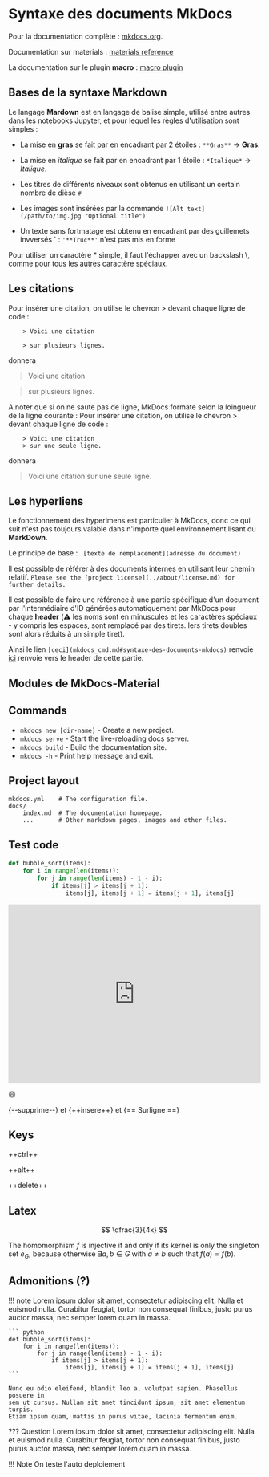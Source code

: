 # Syntaxe des documents MkDocs

Pour la documentation complète : [mkdocs.org](https://www.mkdocs.org).

Documentation sur materials :  [materials reference ](https://squidfunk.github.io/mkdocs-material/reference/abbreviations/)

La documentation sur le plugin **macro** : [macro plugin](https://mkdocs-macros-plugin.readthedocs.io/en/latest/#installation)

## Bases de la syntaxe Markdown

Le langage **Mardown** est en langage de balise simple, utilisé entre autres dans les notebooks Jupyter, et pour lequel les règles d'utilisation sont simples :

* La mise en **gras** se fait par en encadrant par 2 étoiles  : `**Gras**` -> **Gras**.
* La mise en *italique* se fait par en encadrant par 1 étoile  : `*Italique*` -> *Italique*.

* Les titres de différents niveaux sont obtenus en utilisant un certain nombre de  dièse `#`
* Les images sont insérées par la commande ````![Alt text](/path/to/img.jpg "Optional title")````
* Un texte sans fortmatage est obtenu en encadrant par des guillemets invversés \` : ` '**Truc**' ` n'est pas mis en forme

Pour utiliser un caractère \* simple, il faut l'échapper avec un backslash \\, comme pour tous les autres caractère spéciaux.  

## Les citations

Pour  insérer une citation, on utilise le chevron \> devant chaque ligne de code :
````
	> Voici une citation
	
	> sur plusieurs lignes.
````
donnera 
> Voici une citation

> sur plusieurs lignes.

A noter que si on ne saute pas de ligne, MkDocs formate selon la loingueur de la ligne courante :
Pour  insérer une citation, on utilise le chevron \> devant chaque ligne de code :
````
	> Voici une citation
	> sur une seule ligne.
````
donnera 
> Voici une citation
> sur une seule ligne.




## Les hyperliens

Le fonctionnement des hyperlmens est particulier à MkDocs, donc ce qui suit n'est pas toujours valable dans 
n'importe quel environnement lisant du **MarkDown**.

Le principe de base : ``` [texte de remplacement](adresse du document)```

Il est possible de référer à des documents internes en utilisant leur chemin relatif.
````Please see the [project license](../about/license.md) for further details.````

Il est possible de faire une référence à une partie spécifique d'un document par l'intermédiaire d'ID générées automatiquement par MkDocs pour chaque **header** (⚠️ les noms sont en minuscules et les caractères spéciaux - y compris les espaces, sont remplacé par des tirets. lers tirets doubles sont alors réduits à un simple tiret).

Ainsi le lien ``[ceci](mkdocs_cmd.md#syntaxe-des-documents-mkdocs)`` renvoie [ici](mkdocs_cmd.md#syntaxe-des-documents-mkdocs) renvoie vers le header de cette partie.


## Modules de MkDocs-Material

## Commands

* `mkdocs new [dir-name]` - Create a new project.
* `mkdocs serve` - Start the live-reloading docs server.
* `mkdocs build` - Build the documentation site.
* `mkdocs -h` - Print help message and exit.

## Project layout

    mkdocs.yml    # The configuration file.
    docs/
        index.md  # The documentation homepage.
        ...       # Other markdown pages, images and other files.

## Test code

``` python linenums="1"  hl_lines="2 3"
def bubble_sort(items):
    for i in range(len(items)):
        for j in range(len(items) - 1 - i):
            if items[j] > items[j + 1]:
                items[j], items[j + 1] = items[j + 1], items[j]
```



<iframe src="https://trinket.io/embed/python/3d8d7ce66b" width="100%" height="356" frameborder="0" marginwidth="0" marginheight="0" allowfullscreen></iframe>

 :smile:
 
 {--supprime--} et {++insere++} et {== Surligne ==}
 
## Keys

++ctrl++

++alt++

++delete++


## Latex

$$
 \dfrac{3}{4x}
$$

The homomorphism $f$ is injective if and only if its kernel is only the 
singleton set $e_G$, because otherwise $\exists a,b\in G$ with $a\neq b$ such 
that $f(a)=f(b)$.

## Admonitions (?)

!!! note
    Lorem ipsum dolor sit amet, consectetur adipiscing elit. Nulla et euismod
    nulla. Curabitur feugiat, tortor non consequat finibus, justo purus auctor
    massa, nec semper lorem quam in massa.

    ``` python
    def bubble_sort(items):
        for i in range(len(items)):
            for j in range(len(items) - 1 - i):
                if items[j] > items[j + 1]:
                    items[j], items[j + 1] = items[j + 1], items[j]
    ```

    Nunc eu odio eleifend, blandit leo a, volutpat sapien. Phasellus posuere in
    sem ut cursus. Nullam sit amet tincidunt ipsum, sit amet elementum turpis.
    Etiam ipsum quam, mattis in purus vitae, lacinia fermentum enim.


??? Question
    Lorem ipsum dolor sit amet, consectetur adipiscing elit. Nulla et euismod
    nulla. Curabitur feugiat, tortor non consequat finibus, justo purus auctor
    massa, nec semper lorem quam in massa.
	
	
!!! Note
On teste l'auto deploiement